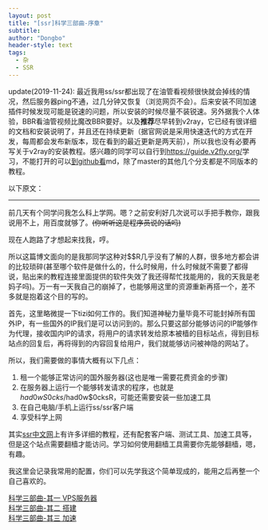 ```yaml
---
layout: post
title: "[ssr]科学三部曲-序章"
subtitle: 
author: "Dongbo"
header-style: text
tags:
  - 杂
  - SSR
---
```


update(2019-11-24): 最近我用ss/ssr都出现了在油管看视频很快就会掉线的情况，然后服务器ping不通，过几分钟又恢复（浏览网页不会）。后来安装不同加速插件时候发现可能是锐速的问题，所以安装的时候尽量不装锐速。另外据我个人体验，BBR看油管视频比魔改BBR要好。以及**推荐**尽早转到v2ray，它已经有很详细的文档和安装说明了，并且还在持续更新（据官网说是采用快速迭代的方式在开发，每周都会发布新版本，现在看到的最近更新是两天前），所以我也没有必要再写关于v2ray的安装教程。感兴趣的同学可以自行到<https://guide.v2fly.org/>学习，不能打开的可以[到github看](https://github.com/v2fly/v2ray-step-by-step)md，除了master的其他几个分支都是不同版本的教程。

以下原文：

---------

前几天有个同学问我怎么科上学网。嗯？之前安利好几次说可以手把手教你，跟我说用不上，用百度就够了。~~(你听听这是程序员说的话吗)~~

现在人跑路了才想起来找我，哼。

所以这篇博文面向的是我那同学这种对$$R几乎没有了解的人群，很多地方都会讲的比较琐碎(甚至哪个软件是做什么的，什么时候用，什么时候就不需要了都得说，贴出来的教程连接里面提供的软件失效了我还得帮忙找能用的，我的天我是老妈子吗)。万一有一天我自己的崩掉了，也能够用这里的资源重新再搭一个，差不多就是抱着这个目的写的。

首先，这里略微提一下tizi如何工作的。我们知道神秘力量毕竟不可能封掉所有国外IP，有一些国外的IP我们是可以访问到的。那么只要这部分能够访问的IP能够作为代理，接收国内IP的请求，将用户的请求转发给原本被樯的目标站点，得到目标站点的回复后，再将得到的内容回复给用户，我们就能够访问被神隐的网站了。

所以，我们需要做的事情大概有以下几点：
1. 租一个能够正常访问的国外服务器(这也是唯一需要花费资金的步骤)
2. 在服务器上运行一个能够转发请求的程序，也就是$had0wS0cks/$had0w$0cksR，可能还需要安装一些加速工具
3. 在自己电脑/手机上运行ss/ssr客户端
4. 享受科学上网

其实[ssr中文网][1]上有许多详细的教程，还有配套客户端、测试工具、加速工具等，但是这个站点需要翻樯才能访问。学习如何使用翻樯工具需要你先能够翻樯，嗯，有趣。

我这里会记录我常用的配置，你们可以先学我这个简单现成的，能用之后再整一个自己喜欢的。

[科学三部曲-其一 VPS服务器](/2019/11/15/ssr1)  
[科学三部曲-其二 搭建](/2019/11/15/ssr2)    
[科学三部曲-其三 加速](/2019/11/15/ssr3)  

[1]: https://ssr.tools/